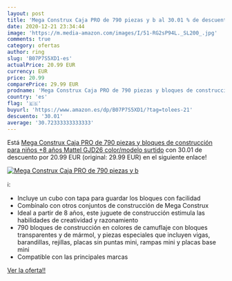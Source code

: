 ```yaml
---
layout: post
title: 'Mega Construx Caja PRO de 790 piezas y b al 30.01 % de descuento'
date: 2020-12-21 23:34:44
image: 'https://m.media-amazon.com/images/I/51-RG2sP94L._SL200_.jpg'
comments: true
category: ofertas
author: ring
slug: 'B07P7S5XD1-es'
actualPrice: 20.99 EUR
currency: EUR
price: 20.99
comparePrice: 29.99 EUR
prodname: 'Mega Construx Caja PRO de 790 piezas y bloques de construcción para niños +8 años  Mattel GJD26    color/modelo surtido'
country: 'es'
flag: '🇪🇸'
buyurl: 'https://www.amazon.es/dp/B07P7S5XD1/?tag=tolees-21'
descuento: '30.01'
average: '30.72333333333333'
---
```


Está [Mega Construx Caja PRO de 790 piezas y bloques de construcción para niños +8 años  Mattel GJD26    color/modelo surtido](https://www.amazon.es/dp/B07P7S5XD1/?tag=tolees-21) con 30.01 de descuento por 20.99 EUR (original: 29.99 EUR) en el siguiente enlace!

[![Mega Construx Caja PRO de 790 piezas y b](https://m.media-amazon.com/images/I/51-RG2sP94L._SL200_.jpg)](https://www.amazon.es/dp/B07P7S5XD1/?tag=tolees-21)

ℹ️:

- Incluye un cubo con tapa para guardar los bloques con facilidad
- Combínalo con otros conjuntos de construcción de Mega Construx
- Ideal a partir de 8 años, este juguete de construcción estimula las habilidades de creatividad y razonamiento
- 790 bloques de construcción en colores de camuflaje con bloques transparentes y de mármol, y piezas especiales que incluyen vigas, barandillas, rejillas, placas sin puntas mini, rampas mini y placas base mini
- Compatible con las principales marcas

[Ver la oferta!!](https://www.amazon.es/dp/B07P7S5XD1/?tag=tolees-21)
